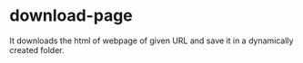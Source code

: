 # download-page

It downloads the html of webpage of given URL and save it in a dynamically created folder.
